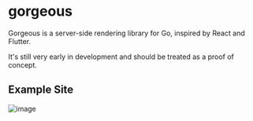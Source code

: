 # gorgeous

Gorgeous is a server-side rendering library for Go, inspired by React and Flutter.

It's still very early in development and should be treated as a proof of concept.

## Example Site

![image](https://github.com/Zaptross/gorgeous/assets/26305909/c9ae6666-3271-4d93-b2b7-fc04cff1599a)
